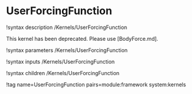 # UserForcingFunction

!syntax description /Kernels/UserForcingFunction

This kernel has been deprecated. Please use [BodyForce.md].

!syntax parameters /Kernels/UserForcingFunction

!syntax inputs /Kernels/UserForcingFunction

!syntax children /Kernels/UserForcingFunction

!tag name=UserForcingFunction pairs=module:framework system:kernels
